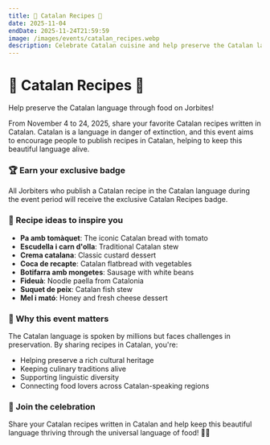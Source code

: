 ```yaml
---
title: 🏴 Catalan Recipes 🥘
date: 2025-11-04
endDate: 2025-11-24T21:59:59
image: /images/events/catalan_recipes.webp
description: Celebrate Catalan cuisine and help preserve the Catalan language
---
```


# 🏴 Catalan Recipes 🥘

Help preserve the Catalan language through food on Jorbites!

From November 4 to 24, 2025, share your favorite Catalan recipes written in Catalan. Catalan is a language in danger of extinction, and this event aims to encourage people to publish recipes in Catalan, helping to keep this beautiful language alive.

### 🏆 Earn your exclusive badge

All Jorbiters who publish a Catalan recipe in the Catalan language during the event period will receive the exclusive Catalan Recipes badge.

### 🥘 Recipe ideas to inspire you

- **Pa amb tomàquet**: The iconic Catalan bread with tomato
- **Escudella i carn d'olla**: Traditional Catalan stew
- **Crema catalana**: Classic custard dessert
- **Coca de recapte**: Catalan flatbread with vegetables
- **Botifarra amb mongetes**: Sausage with white beans
- **Fideuà**: Noodle paella from Catalonia
- **Suquet de peix**: Catalan fish stew
- **Mel i mató**: Honey and fresh cheese dessert

### 🌟 Why this event matters

The Catalan language is spoken by millions but faces challenges in preservation. By sharing recipes in Catalan, you're:
- Helping preserve a rich cultural heritage
- Keeping culinary traditions alive
- Supporting linguistic diversity
- Connecting food lovers across Catalan-speaking regions

### 🎯 Join the celebration

Share your Catalan recipes written in Catalan and help keep this beautiful language thriving through the universal language of food! 🏴✨
